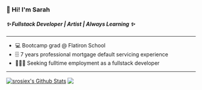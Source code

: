 

### 🎃 Hi! I'm Sarah <br>
##### ✨ Fullstack Developer | Artist | Always Learning ✨
----------
* 💻 Bootcamp grad @ Flatiron School
* 🗄️ 7 years professional mortgage default servicing experience
* 👩🏻‍💻 Seeking fulltime employment as a fullstack developer
----------

<a href="https://github.com/srosiex">
<img align="center" alt="srosiex's Github Stats" src="https://github-readme-stats.codestackr.vercel.app/api?username=srosiex&show_icons=true&hide_border=true&count_private=true&include_all_commits=true&theme=radical" /></a>

<a href="https://github.com/srosiex">
  <img align="center" src="https://github-readme-stats.anuraghazra1.vercel.app/api/top-langs/?username=srosiex&layout=compact&theme=radical" />
</a>